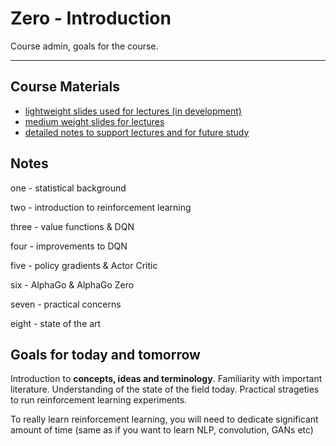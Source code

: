 # Zero - Introduction

Course admin, goals for the course.

---

## Course Materials

- [lightweight slides used for lectures (in development)](https://github.com/ADGEfficiency/dsr_rl/blob/master/light_slides.pdf)
- [medium weight slides for lectures](https://github.com/ADGEfficiency/dsr_rl/blob/master/medium_slides.pdf)
- [detailed notes to support lectures and for future study](https://github.com/ADGEfficiency/dsr_rl/blob/master/notes/)

## Notes 

one - statistical background

two - introduction to reinforcement learning

three - value functions & DQN

four - improvements to DQN

five - policy gradients & Actor Critic

six - AlphaGo & AlphaGo Zero

seven - practical concerns

eight - state of the art

## Goals for today and tomorrow

Introduction to **concepts, ideas and terminology**.  Familiarity with important literature.  Understanding of the state of the field today.  Practical strageties to run reinforcement learning experiments.

To really learn reinforcement learning, you will need to dedicate significant amount of time (same as if you want to learn NLP, convolution, GANs etc)
